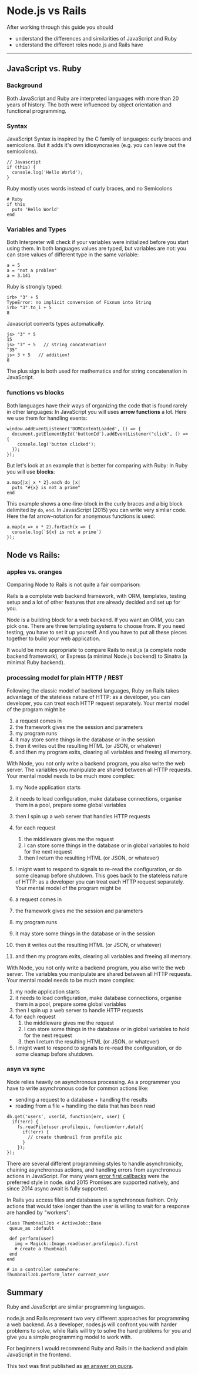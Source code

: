 Node.js vs Rails
=========================

After working through this guide you should

* understand the differences and similarities of JavaScript and Ruby
* understand the different roles node.js and Rails have

-------------------------------------------------------------

JavaScript vs. Ruby
-------------

### Background

Both JavaScript and Ruby are interpreted languages with more than
20 years of history. The both were influenced by object orientation
and functional programming.


### Syntax

JavaScript Syntax is inspired by the C family of languages:
curly braces and semicolons. But it adds it's own idiosyncrasies
(e.g. you can leave out the semicolons).


```
// Javascript
if (this) {
  console.log('Hello World');
}
```

Ruby mostly uses words instead of curly braces, and no Semicolons

```
# Ruby
if this
  puts 'Hello World'
end
```

### Variables and Types

Both Interpreter will check if your variables were initialized before
you start using them. In both languages values are typed,
but variables are not: you can store values of different type in the same variable:

```
a = 5
a = "not a problem"
a = 3.141
```

Ruby is strongly typed:

```
irb> "3" + 5
TypeError: no implicit conversion of Fixnum into String
irb> "3".to_i + 5
8
```

Javascript converts types automatically.

```
js> "3" * 5
15
js> "3" + 5   // string concatenation!
"35"
js> 3 + 5   // addition!
8
```


The plus sign is both used for mathematics and for string concatenation in JavaScript.


### functions vs blocks

Both languages have their ways of organizing the code that is found rarely in other languages:
In JavaScript you will uses **arrow functions**  a lot.
Here we use them for handling events:

```
window.addEventListener('DOMContentLoaded', () => {
  document.getElementById('buttonId').addEventListener("click", () => {
    console.log('button clicked');
  });
});
```

But let's look at an example that is better for comparing with Ruby:
In Ruby you will use **blocks**:


```
a.map{|x| x * 2}.each do |x|
  puts "#{x} is not a prime"
end
```

This example shows a one-line-block in the curly braces and a big block
delimited by `do`, `end`. In JavasScript (2015) you can write very simliar code.
Here the fat arrow-notation for anonymous functions is used:

```
a.map(x => x * 2).forEach(x => {
  console.log(`${x} is not a prime`)
});
```


Node vs Rails:
-----------------------

### apples vs. oranges

Comparing Node to Rails is not quite a fair comparison:

Rails is a complete web backend framework, with ORM, templates,
testing setup and a lot of other features that are already decided and set up for you.

Node is a building block for a web backend. If you want an ORM, you can pick one.
There are three templating systems to choose from. If you need testing, you have to set it up yourself.
And you have to put all these pieces together to build your web application.

It would be more appropriate to compare Rails to nest.js (a complete node
backend framework), or Express (a minimal Node.js backend) to Sinatra
(a minimal Ruby backend).


### processing model for plain HTTP / REST

Following the classic model of backend languages, Ruby on Rails
takes advantage of the stateless nature of HTTP: as a developer, you can
developer, you can treat each HTTP request separately.
Your mental model of the program might be

1. a request comes in
2. the framework gives me the session and parameters
3. my program runs
4. it may store some things in the database or in the session
5. then it writes out the resulting HTML (or JSON, or whatever)
6. and then my program exits, clearing all variables and freeing all memory.

With Node, you not only write a backend program, you also write the
web server. The variables you manipulate are shared between all HTTP
requests. Your mental model needs to be much more complex:

1. my Node application starts
2. it needs to load configuration, make database connections, organise them in a pool, prepare some global variables
3. then I spin up a web server that handles HTTP requests
4. for each request
    1. the middleware gives me the request
    2. I can store some things in the database or in global variables to hold for the next request
    3. then I return the resulting HTML (or JSON, or whatever)
5. I might want to respond to signals to re-read the configuration, or do some cleanup before shutdown.
This goes back to the stateless nature of HTTP: as a developer
you can treat each HTTP request separately.
Your mental model of the program might be

1. a request comes in
2. the framework gives me the session and parameters
3. my program runs
4. it may store some things in the database or in the session
5. then it writes out the resulting HTML (or JSON, or whatever)
6. and then my program exits, clearing all variables and freeing all memory.

With Node, you not only write a backend program, you also write the
web server. The variables you manipulate are shared between all HTTP
requests. Your mental model needs to be much more complex:

1. my node application starts
2. it needs to load configuration, make database connections, organise them in a pool, prepare some global variables
3. then I spin up a web server to handle HTTP requests
4. for each request
    1. the middleware gives me the request
    2. I can store some things in the database or in global variables to hold for the next request
    3. then I return the resulting HTML (or JSON, or whatever)
5. I might want to respond to signals to re-read the configuration, or do some cleanup before shutdown.

### asyn vs sync

Node relies heavily on asynchronous processing. As a programmer
you have to write asynchronous code for common actions like:

* sending a request to a database + handling the results
* reading from a file + handling the data that has been read

```
db.get('users', userId, function(err, user) {
  if(!err) {
    fs.readFile(user.profilepic, function(err,data){
      if(!err) {
        // create thumbnail from profile pic
      }
    });
});
```

There are several different programming styles to handle asynchronicity,
chaining asynchronous actions, and handling errors from asynchronous
actions in JavaScript. For many years
[error first callbacks](https://fredkschott.com/post/2014/03/understanding-error-first-callbacks-in-node-js/)
were the preferred style in node. sind 2015  Promises are supported natively, and since
2014 async await is fully supported.



In Rails you access files and databases in a synchronous fashion.
Only actions that would take longer than the user
is willing to wait for a response are handled by "workers":

```
class ThumbnailJob < ActiveJob::Base
 queue_as :default

 def perform(user)
   img = Magick::Image.read(user.profilepic).first
   # create a thumbnail
 end
end

# in a controller somewhere:
ThumbnailJob.perform_later current_user
```


Summary
---------

Ruby and JavaScript are similar programming languages.

node.js and Rails represent two very different approaches for programming a web backend.
As a developer, nodes.js will confront you with harder problems to solve,
while Rails will try to solve the hard problems for you
and give you a simple programming model to work with.

For beginners I would recommend Ruby and Rails in the backend and
plain JavaScript  in the frontend.

This text was first published as [an answer on quora](https://www.quora.com/Is-Ruby-on-Rails-easier-to-learn-than-Node).
